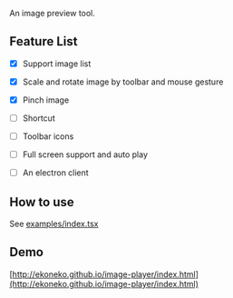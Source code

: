 An image preview tool.

## Feature List

- [x] Support image list

- [x] Scale and rotate image by toolbar and mouse gesture

- [x] Pinch image

- [ ] Shortcut

- [ ] Toolbar icons

- [ ] Full screen support and auto play

- [ ] An electron client

## How to use

See [examples/index.tsx](examples/index.tsx)

## Demo

[http://ekoneko.github.io/image-player/index.html](http://ekoneko.github.io/image-player/index.html)
